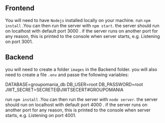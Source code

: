 ## Frontend

You will need to have `Nodejs` installed locally on your machine.
run `npm install` .You can then run the server with `npm start`. the server should run on localhost with default port 3000 . if the server runs on another port for any reason, this is printed to the console when server starts, e.g. Listening on port 3001.


## Backend 


 you will need to create a folder `images` in the Backend folder. you will also need to create a file `.env` and passe the following variables:

DATABASE=groupomania_db DB_USER=root DB_PASSWORD=root JWT_SECRET=SECRETE@JWTSECERT#GROUPOMANIA

run `npm install` .You can then run the server with `node server`. the server should run on localhost with default port 4000 . if the server runs on another port for any reason, this is printed to the console when server starts, e.g. Listening on port 4001.
